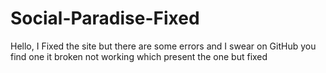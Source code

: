 # Social-Paradise-Fixed
Hello, I Fixed the site but there are some errors and I swear on GitHub you find one it broken not working which present the one but fixed
